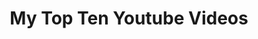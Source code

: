 ---
inv_num: 2008-078
add_credit:
url: 2008-078-my-top-ten-youtube-videos
title: My Top Ten Youtube Videos
year: '2008'
display_year: '2008'
medium: Webpage
dims:
pitch: Youtube videos to be permanently embedded in a non maintained web-page.
ps:
live_url: https://webrecorder.io/cory_arcangel/my-top-ten-youtube-videos
youtube:
related_code:
subheading:
download:
commission:
related:
layout: things-i-made
---
